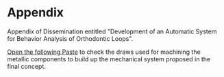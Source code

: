 # Appendix
Appendix of Dissemination entitled "Development of an Automatic System for Behavior Analysis of Orthodontic Loops".

[Open the following Paste](./2D%20Technical%20Draws/) to check the draws used for machining the metallic components to build up the mechanical system proposed in the final concept.



